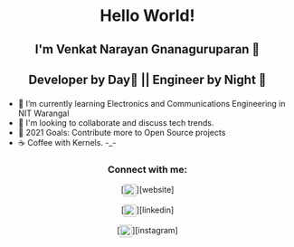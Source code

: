 # <p align="center">  Hello World! 
## <p align="center"> I'm Venkat Narayan Gnanaguruparan 👋
## <p align="center"> Developer by Day🌅 || Engineer by Night 🌇

- 🌱 I’m currently learning Electronics and Communications Engineering in NIT Warangal 
- 👯 I'm looking to collaborate and discuss tech trends. 
- 🎯 2021 Goals: Contribute more to Open Source projects
- ☕ Coffee with Kernels. -_-

### <p align="center"> Connect with me:

<p align="center">[<img align="center" alt="codeSTACKr.com" width="22px" src="https://vnkt777.nicepage.io" />][website]
<p align="center">[<img align="center" alt="codeSTACKr | LinkedIn" width="22px" src="https://linkedin.com/in/vnkt777" />][linkedin]
<p align="center">[<img align="center" alt="codeSTACKr | Instagram" width="22px" src="https://instagram.com/venkatnarayan.g" />][instagram]

<br />

[website]: https://vnkt777.nicepage.io
[instagram]: https://instagram.com/venkatnarayan.g
[linkedin]: https://linkedin.com/in/vnkt777
